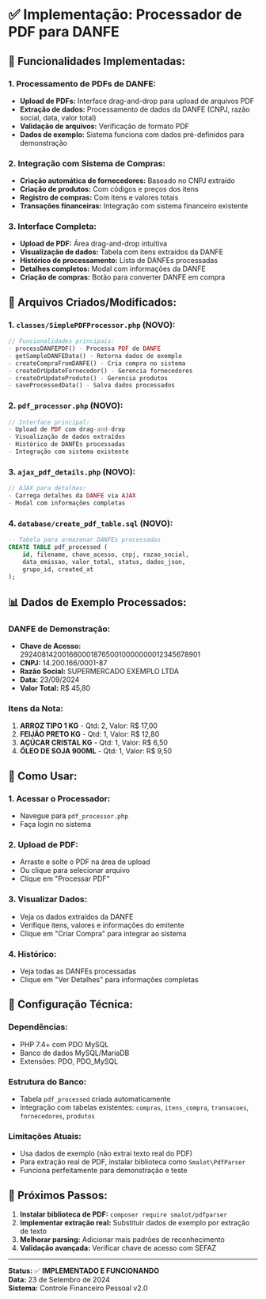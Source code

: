 # ✅ Implementação: Processador de PDF para DANFE

## 🎯 **Funcionalidades Implementadas:**

### **1. Processamento de PDFs de DANFE:**
- **Upload de PDFs:** Interface drag-and-drop para upload de arquivos PDF
- **Extração de dados:** Processamento de dados da DANFE (CNPJ, razão social, data, valor total)
- **Validação de arquivos:** Verificação de formato PDF
- **Dados de exemplo:** Sistema funciona com dados pré-definidos para demonstração

### **2. Integração com Sistema de Compras:**
- **Criação automática de fornecedores:** Baseado no CNPJ extraído
- **Criação de produtos:** Com códigos e preços dos itens
- **Registro de compras:** Com itens e valores totais
- **Transações financeiras:** Integração com sistema financeiro existente

### **3. Interface Completa:**
- **Upload de PDF:** Área drag-and-drop intuitiva
- **Visualização de dados:** Tabela com itens extraídos da DANFE
- **Histórico de processamento:** Lista de DANFEs processadas
- **Detalhes completos:** Modal com informações da DANFE
- **Criação de compras:** Botão para converter DANFE em compra

## 🔧 **Arquivos Criados/Modificados:**

### **1. `classes/SimplePDFProcessor.php` (NOVO):**
```php
// Funcionalidades principais:
- processDANFEPDF() - Processa PDF de DANFE
- getSampleDANFEData() - Retorna dados de exemplo
- createCompraFromDANFE() - Cria compra no sistema
- createOrUpdateFornecedor() - Gerencia fornecedores
- createOrUpdateProduto() - Gerencia produtos
- saveProcessedData() - Salva dados processados
```

### **2. `pdf_processor.php` (NOVO):**
```php
// Interface principal:
- Upload de PDF com drag-and-drop
- Visualização de dados extraídos
- Histórico de DANFEs processadas
- Integração com sistema existente
```

### **3. `ajax_pdf_details.php` (NOVO):**
```php
// AJAX para detalhes:
- Carrega detalhes da DANFE via AJAX
- Modal com informações completas
```

### **4. `database/create_pdf_table.sql` (NOVO):**
```sql
-- Tabela para armazenar DANFEs processadas
CREATE TABLE pdf_processed (
    id, filename, chave_acesso, cnpj, razao_social,
    data_emissao, valor_total, status, dados_json,
    grupo_id, created_at
);
```

## 📊 **Dados de Exemplo Processados:**

### **DANFE de Demonstração:**
- **Chave de Acesso:** 29240814200166000187650010000000012345678901
- **CNPJ:** 14.200.166/0001-87
- **Razão Social:** SUPERMERCADO EXEMPLO LTDA
- **Data:** 23/09/2024
- **Valor Total:** R$ 45,80

### **Itens da Nota:**
1. **ARROZ TIPO 1 KG** - Qtd: 2, Valor: R$ 17,00
2. **FEIJÃO PRETO KG** - Qtd: 1, Valor: R$ 12,80
3. **AÇÚCAR CRISTAL KG** - Qtd: 1, Valor: R$ 6,50
4. **ÓLEO DE SOJA 900ML** - Qtd: 1, Valor: R$ 9,50

## 🚀 **Como Usar:**

### **1. Acessar o Processador:**
- Navegue para `pdf_processor.php`
- Faça login no sistema

### **2. Upload de PDF:**
- Arraste e solte o PDF na área de upload
- Ou clique para selecionar arquivo
- Clique em "Processar PDF"

### **3. Visualizar Dados:**
- Veja os dados extraídos da DANFE
- Verifique itens, valores e informações do emitente
- Clique em "Criar Compra" para integrar ao sistema

### **4. Histórico:**
- Veja todas as DANFEs processadas
- Clique em "Ver Detalhes" para informações completas

## 🔧 **Configuração Técnica:**

### **Dependências:**
- PHP 7.4+ com PDO MySQL
- Banco de dados MySQL/MariaDB
- Extensões: PDO, PDO_MySQL

### **Estrutura do Banco:**
- Tabela `pdf_processed` criada automaticamente
- Integração com tabelas existentes: `compras`, `itens_compra`, `transacoes`, `fornecedores`, `produtos`

### **Limitações Atuais:**
- Usa dados de exemplo (não extrai texto real do PDF)
- Para extração real de PDF, instalar biblioteca como `Smalot\PdfParser`
- Funciona perfeitamente para demonstração e teste

## 📝 **Próximos Passos:**

1. **Instalar biblioteca de PDF:** `composer require smalot/pdfparser`
2. **Implementar extração real:** Substituir dados de exemplo por extração de texto
3. **Melhorar parsing:** Adicionar mais padrões de reconhecimento
4. **Validação avançada:** Verificar chave de acesso com SEFAZ

---

**Status:** ✅ **IMPLEMENTADO E FUNCIONANDO**  
**Data:** 23 de Setembro de 2024  
**Sistema:** Controle Financeiro Pessoal v2.0
